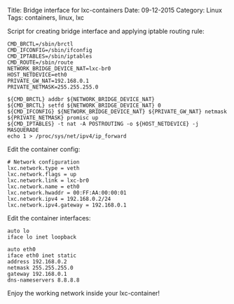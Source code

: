 Title: Bridge interface for lxc-containers
Date: 09-12-2015
Category: Linux
Tags: containers, linux, lxc	

Script for creating bridge interface and applying  iptable routing rule:

```
CMD_BRCTL=/sbin/brctl
CMD_IFCONFIG=/sbin/ifconfig
CMD_IPTABLES=/sbin/iptables
CMD_ROUTE=/sbin/route
NETWORK_BRIDGE_DEVICE_NAT=lxc-br0
HOST_NETDEVICE=eth0
PRIVATE_GW_NAT=192.168.0.1
PRIVATE_NETMASK=255.255.255.0

${CMD_BRCTL} addbr ${NETWORK_BRIDGE_DEVICE_NAT}
${CMD_BRCTL} setfd ${NETWORK_BRIDGE_DEVICE_NAT} 0
${CMD_IFCONFIG} ${NETWORK_BRIDGE_DEVICE_NAT} ${PRIVATE_GW_NAT} netmask ${PRIVATE_NETMASK} promisc up
${CMD_IPTABLES} -t nat -A POSTROUTING -o ${HOST_NETDEVICE} -j MASQUERADE
echo 1 > /proc/sys/net/ipv4/ip_forward
```

Edit the container config:

```
# Network configuration
lxc.network.type = veth
lxc.network.flags = up
lxc.network.link = lxc-br0
lxc.network.name = eth0
lxc.network.hwaddr = 00:FF:AA:00:00:01
lxc.network.ipv4 = 192.168.0.2/24
lxc.network.ipv4.gateway = 192.168.0.1
```

Edit the container interfaces:

```
auto lo
iface lo inet loopback

auto eth0
iface eth0 inet static
address 192.168.0.2
netmask 255.255.255.0
gateway 192.168.0.1
dns-nameservers 8.8.8.8
```

Enjoy the working network inside your lxc-container!

